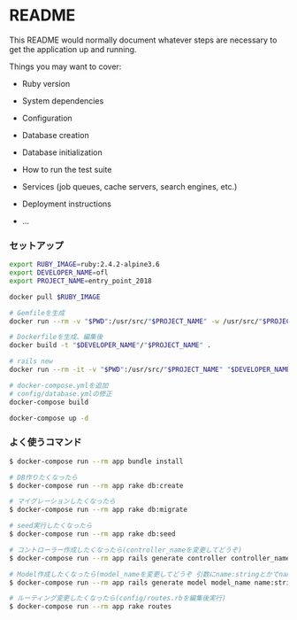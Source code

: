 # README

This README would normally document whatever steps are necessary to get the
application up and running.

Things you may want to cover:

* Ruby version

* System dependencies

* Configuration

* Database creation

* Database initialization

* How to run the test suite

* Services (job queues, cache servers, search engines, etc.)

* Deployment instructions

* ...

### セットアップ

```sh
export RUBY_IMAGE=ruby:2.4.2-alpine3.6
export DEVELOPER_NAME=ofl
export PROJECT_NAME=entry_point_2018

docker pull $RUBY_IMAGE

# Gemfileを生成
docker run --rm -v "$PWD":/usr/src/"$PROJECT_NAME" -w /usr/src/"$PROJECT_NAME" $RUBY_IMAGE bundle init

# Dockerfileを生成、編集後
docker build -t "$DEVELOPER_NAME"/"$PROJECT_NAME" .

# rails new
docker run --rm -it -v "$PWD":/usr/src/"$PROJECT_NAME" "$DEVELOPER_NAME"/"$PROJECT_NAME" rails new . -BT

# docker-compose.ymlを追加
# config/database.ymlの修正
docker-compose build

docker-compose up -d
```

### よく使うコマンド

```sh
$ docker-compose run --rm app bundle install

# DB作りたくなったら
$ docker-compose run --rm app rake db:create

# マイグレーションしたくなったら
$ docker-compose run --rm app rake db:migrate

# seed実行したくなったら
$ docker-compose run --rm app rake db:seed

# コントローラー作成したくなったら(controller_nameを変更してどうぞ)
$ docker-compose run --rm app rails generate controller controller_name

# Model作成したくなったら(model_nameを変更してどうぞ 引数にname:stringとかでnameカラムを作れます。)
$ docker-compose run --rm app rails generate model model_name name:string

# ルーティング変更したくなったら(config/routes.rbを編集後実行)
$ docker-compose run --rm app rake routes
```
